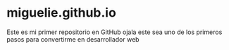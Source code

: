 # miguelie.github.io
Este es mi primer repositorio en GitHub ojala este sea uno de los primeros pasos para convertirme en desarrollador web

